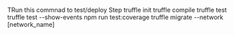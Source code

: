 TRun this commnad to test/deploy
Step
truffle init
truffle compile
truffle test
truffle test --show-events
npm run test:coverage
truffle migrate --network [network_name]